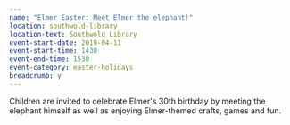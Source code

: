 ```yaml
---
name: "Elmer Easter: Meet Elmer the elephant!"
location: southwold-library
location-text: Southwold Library
event-start-date: 2019-04-11
event-start-time: 1430
event-end-time: 1530
event-category: easter-holidays
breadcrumb: y
---
```


Children are invited to celebrate Elmer's 30th birthday by meeting the elephant himself as well as enjoying Elmer-themed crafts, games and fun.
